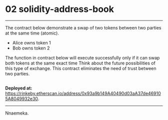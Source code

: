 # 02 solidity-address-book

---

The contract below demonstrate a swap of two tokens between two parties at the same time (atomic).

- Alice owns token 1
- Bob owns token 2

The function in contract below will execute successfully only if it can swap both tokens at the same exact time
Think about the future possibilities of this type of exchange. This contract eliminates the need of trust between two parties.

##

**Deployed at:** https://rinkeby.etherscan.io/address/0x93a9b149A40490d03aA37de469105A8049932e30.

---

Nnaemeka.

